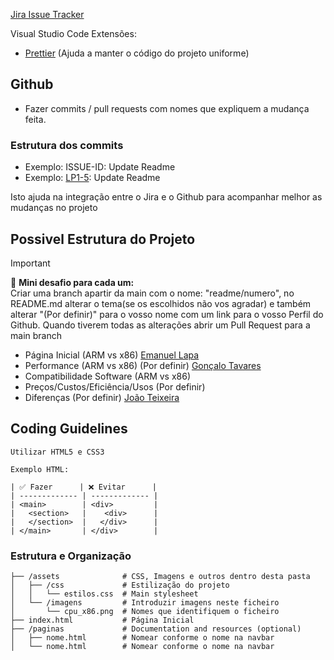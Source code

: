 [Jira Issue Tracker](https://cpmtr1.atlassian.net/jira/software/projects/LP1/boards/1?atlOrigin=eyJpIjoiYmI4NjIxMzM5ZTQ1NDUwYjk3ZTQyMTA3Zjc2MGNjOGYiLCJwIjoiaiJ9)

Visual Studio Code Extensões: 
- [Prettier](https://marketplace.visualstudio.com/items?itemName=esbenp.prettier-vscode) (Ajuda a manter o código do projeto uniforme)

## Github
- Fazer commits / pull requests com nomes que expliquem a mudança feita.


### Estrutura dos commits
  - Exemplo: ISSUE-ID: Update Readme
  - Exemplo: [LP1-5](https://cpmtr1.atlassian.net/browse/LP1-5): Update Readme

Isto ajuda na integração entre o Jira e o Github para acompanhar melhor as mudanças no projeto



## Possivel Estrutura do Projeto

> [!IMPORTANT]  
>  👀 <strong>Mini desafio para cada um: <br/></strong>
> Criar uma branch apartir da main com o nome: "readme/numero", no README.md alterar o tema(se os escolhidos não vos agradar) e também alterar "(Por definir)" para o vosso nome com um link para o vosso Perfil do Github. Quando tiverem todas as alterações abrir um Pull Request para a main branch

- Página Inicial (ARM vs x86) [Emanuel Lapa](https://github.com/isepLapa)
- Performance (ARM vs x86) (Por definir) [Gonçalo Tavares](https://github.com/GoncaloTavares08)
- Compatibilidade Software (ARM vs x86) 
- Preços/Custos/Eficiência/Usos (Por definir)
- Diferenças (Por definir) [João Teixeira](https://github.com/Jp3teixeira)


## Coding Guidelines

```
Utilizar HTML5 e CSS3

Exemplo HTML:

| ✅ Fazer      | ❌ Evitar      |
| ------------- | ------------- |
| <main>        | <div>         |
|   <section>   |    <div>      |
|   </section>  |   </div>      |
| </main>       | </div>        |

```

### Estrutura e Organização

```
├── /assets              # CSS, Imagens e outros dentro desta pasta
│   ├── /css             # Estilização do projeto
│   │   └── estilos.css  # Main stylesheet
│   └── /imagens         # Introduzir imagens neste ficheiro
│       └── cpu_x86.png  # Nomes que identifiquem o ficheiro
├── index.html           # Página Inicial
├── /paginas             # Documentation and resources (optional)
│   ├── nome.html        # Nomear conforme o nome na navbar
│   └── nome.html        # Nomear conforme o nome na navbar

```
